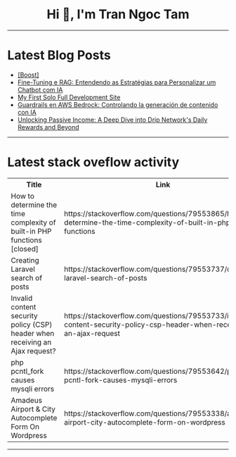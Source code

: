 <h1 align="center">Hi 👋, I'm Tran Ngoc Tam</h1>

---

# Latest Blog Posts 
<!-- BLOG-POST-LIST:START -->
- [[Boost]](https://dev.to/elizabeth8012/-4bb7)
- [Fine-Tuning e RAG: Entendendo as Estratégias para Personalizar um Chatbot com IA](https://dev.to/igorspestana/fine-tuning-e-rag-entendendo-as-estrategias-para-personalizar-um-chatbot-com-ia-3leg)
- [My First Solo Full Development Site](https://dev.to/runnndmc/my-first-solo-full-development-site-2g59)
- [Guardrails en AWS Bedrock: Controlando la generación de contenido con IA](https://dev.to/briansuarezsantiago/guardrails-en-aws-bedrock-controlando-la-generacion-de-contenido-con-ia-9e8)
- [Unlocking Passive Income: A Deep Dive into Drip Network&#39;s Daily Rewards and Beyond](https://dev.to/jennythomas498/unlocking-passive-income-a-deep-dive-into-drip-networks-daily-rewards-and-beyond-4mge)
<!-- BLOG-POST-LIST:END -->

---

# Latest stack oveflow activity
<table>
  <tr><th>Title</th><th>Link</th></tr>
  <!-- STACKOVERFLOW:START --><tr><td>How to determine the time complexity of built-in PHP functions [closed]</td><td>https://stackoverflow.com/questions/79553865/how-to-determine-the-time-complexity-of-built-in-php-functions</td></tr><tr><td>Creating Laravel search of posts</td><td>https://stackoverflow.com/questions/79553737/creating-laravel-search-of-posts</td></tr><tr><td>Invalid content security policy &lpar;CSP&rpar; header when receiving an Ajax request?</td><td>https://stackoverflow.com/questions/79553733/invalid-content-security-policy-csp-header-when-receiving-an-ajax-request</td></tr><tr><td>php pcntl_fork causes mysqli errors</td><td>https://stackoverflow.com/questions/79553642/php-pcntl-fork-causes-mysqli-errors</td></tr><tr><td>Amadeus Airport &amp; City Autocomplete Form On Wordpress</td><td>https://stackoverflow.com/questions/79553338/amadeus-airport-city-autocomplete-form-on-wordpress</td></tr><!-- STACKOVERFLOW:END -->
</table>

---


